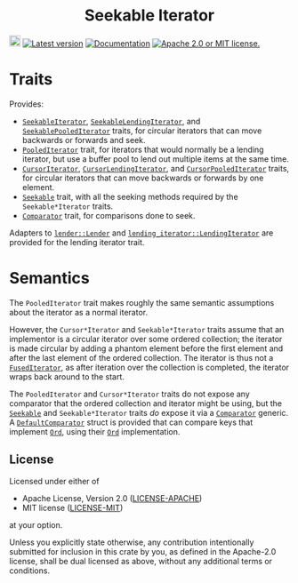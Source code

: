 <div align="center" class="rustdoc-hidden">
<h1> Seekable Iterator </h1>
</div>

[<img alt="github" src="https://img.shields.io/badge/github-seekable--iterator-08f?logo=github" height="20">](https://github.com/robofinch/seekable-iterator/)
[![Latest version](https://img.shields.io/crates/v/seekable-iterator.svg)](https://crates.io/crates/seekable-iterator)
[![Documentation](https://img.shields.io/docsrs/thread-checked-lock)](https://docs.rs/seekable-iterator/0)
[![Apache 2.0 or MIT license.](https://img.shields.io/badge/license-Apache--2.0_OR_MIT-blue.svg)](#license)

# Traits

Provides:
  - [`SeekableIterator`], [`SeekableLendingIterator`], and [`SeekablePooledIterator`] traits, for
    circular iterators that can move backwards or forwards and seek.
  - [`PooledIterator`] trait, for iterators that would normally be a lending iterator, but use a
    buffer pool to lend out multiple items at the same time.
  - [`CursorIterator`], [`CursorLendingIterator`], and [`CursorPooledIterator`] traits, for
    circular iterators that can move backwards or forwards by one element.
  - [`Seekable`] trait, with all the seeking methods required by the `Seekable*Iterator` traits.
  - [`Comparator`] trait, for comparisons done to seek.

Adapters to [`lender::Lender`] and [`lending_iterator::LendingIterator`] are provided for the
lending iterator trait.

# Semantics

The `PooledIterator` trait makes roughly the same semantic assumptions about the iterator as
a normal iterator.

However, the `Cursor*Iterator` and `Seekable*Iterator` traits assume that an implementor is a
circular iterator over some ordered collection; the iterator is made circular by adding a phantom
element before the first element and after the last element of the ordered collection. The iterator
is thus not a [`FusedIterator`], as after iteration over the collection is completed, the iterator
wraps back around to the start.

The `PooledIterator` and `Cursor*Iterator` traits do not expose any comparator that the ordered
collection and iterator might be using, but the [`Seekable`] and `Seekable*Iterator` traits _do_
expose it via a [`Comparator`] generic. A [`DefaultComparator`] struct is provided that can compare
keys that implement [`Ord`], using their [`Ord`] implementation.

## License

Licensed under either of

* Apache License, Version 2.0 ([LICENSE-APACHE][])
* MIT license ([LICENSE-MIT][])

at your option.

Unless you explicitly state otherwise, any contribution intentionally submitted for inclusion in
this crate by you, as defined in the Apache-2.0 license, shall be dual licensed as above, without
any additional terms or conditions.

[LICENSE-APACHE]: LICENSE-APACHE
[LICENSE-MIT]: LICENSE-MIT

[`PooledIterator`]: https://docs.rs/seekable-iterator/0/seekable_iterator/trait.PooledIterator.html

[`SeekableIterator`]: https://docs.rs/seekable-iterator/0/seekable_iterator/trait.SeekableIterator.html
[`SeekableLendingIterator`]: https://docs.rs/seekable-iterator/0/seekable_iterator/trait.SeekableLendingIterator.html
[`SeekablePooledIterator`]: https://docs.rs/seekable-iterator/0/seekable_iterator/trait.SeekablePooledIterator.html

[`CursorIterator`]: https://docs.rs/seekable-iterator/0/seekable_iterator/trait.CursorIterator.html
[`CursorLendingIterator`]: https://docs.rs/seekable-iterator/0/seekable_iterator/trait.CursorLendingIterator.html
[`CursorPooledIterator`]: https://docs.rs/seekable-iterator/0/seekable_iterator/trait.CursorPooledIterator.html

[`Seekable`]: https://docs.rs/seekable-iterator/0/seekable_iterator/trait.Seekable.html
[`Comparator`]: https://docs.rs/seekable-iterator/0/seekable_iterator/trait.Comparator.html
[`DefaultComparator`]: https://docs.rs/seekable-iterator/0/seekable_iterator/struct.DefaultComparator.html

[`Ord`]: https://doc.rust-lang.org/std/cmp/trait.Ord.html
[`FusedIterator`]: https://doc.rust-lang.org/std/iter/trait.FusedIterator.html
[`lender::Lender`]: https://docs.rs/lender/0.3.2/lender/trait.Lender.html
[`lending_iterator::LendingIterator`]: https://docs.rs/lending-iterator/0.1.7/lending_iterator/trait.LendingIterator.html
